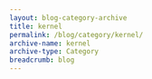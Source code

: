 ```yaml
---
layout: blog-category-archive
title: kernel
permalink: /blog/category/kernel/
archive-name: kernel
archive-type: Category
breadcrumb: blog
---
```

